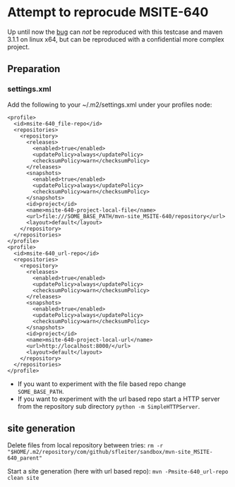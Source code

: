 # Attempt to reprocude MSITE-640

Up until now the [bug](https://jira.codehaus.org/browse/MSITE-640) can *not* be reproduced with this testcase and maven 3.1.1
on linux x64, but can be reproduced with a confidential more complex project.

## Preparation

### settings.xml
Add the following to your ~/.m2/settings.xml under your profiles node:

    <profile>
      <id>msite-640_file-repo</id>
      <repositories>
        <repository>
          <releases>
            <enabled>true</enabled>
            <updatePolicy>always</updatePolicy>
            <checksumPolicy>warn</checksumPolicy>
          </releases>
          <snapshots>
            <enabled>true</enabled>
            <updatePolicy>always</updatePolicy>
            <checksumPolicy>warn</checksumPolicy>
          </snapshots>
          <id>project</id>
          <name>msite-640-project-local-file</name>
          <url>file:///SOME_BASE_PATH/mvn-site_MSITE-640/repository</url>
          <layout>default</layout>
        </repository>
      </repositories>
    </profile>
    <profile>
      <id>msite-640_url-repo</id>
      <repositories>
        <repository>
          <releases>
            <enabled>true</enabled>
            <updatePolicy>always</updatePolicy>
            <checksumPolicy>warn</checksumPolicy>
          </releases>
          <snapshots>
            <enabled>true</enabled>
            <updatePolicy>always</updatePolicy>
            <checksumPolicy>warn</checksumPolicy>
          </snapshots>
          <id>project</id>
          <name>msite-640-project-local-url</name>
          <url>http://localhost:8000/</url>
          <layout>default</layout>
        </repository>
      </repositories>
    </profile>

* If you want to experiment with the file based repo change `SOME_BASE_PATH`.
* If you want to experiment with the url  based repo start a HTTP server from the repository sub directory
    `python -m SimpleHTTPServer`.

## site generation
Delete files from local repository between tries:
`rm -r "$HOME/.m2/repository/com/github/sfleiter/sandbox/mvn-site_MSITE-640_parent"`

Start a site generation (here with url based repo):
`mvn -Pmsite-640_url-repo  clean site`
